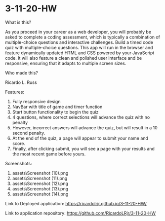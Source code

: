 # 3-11-20-HW
What is this?

As you proceed in your career as a web developer, you will probably be asked to complete a coding assessment, which is typically a combination of multiple-choice questions and interactive challenges. Build a timed code quiz with multiple-choice questions. This app will run in the browser and feature dynamically updated HTML and CSS powered by your JavaScript code. It will also feature a clean and polished user interface and be responsive, ensuring that it adapts to multiple screen sizes.

Who made this?

Ricardo L. Russ

Features: 
1. Fully responsive design
2. NavBar with title of game and timer function 
3. Start button functionality to begin the quiz
4. 4 questions, where correct selections will advance the quiz with no penalty
5. However, incorrect answers will advance the quiz, but will result in a 10 second penalty.
6. At the end of the quiz, a page will appear to submit your name and score. 
7. Finally, after clicking submit, you will see a page with your results and the most recent game before yours.

Screenshots:
1. assets\Screenshot (10).png
2. assets\Screenshot (11).png
3. assets\Screenshot (12).png
4. assets\Screenshot (13).png
5. assets\Screenshot (14).png

Link to Deployed application:
https://ricardolrjr.github.io/3-11-20-HW/

Link to application repository:
https://github.com/RicardoLRjr/3-11-20-HW 